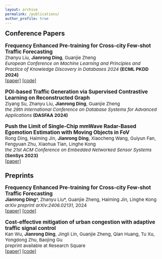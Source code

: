 ```yaml
---
layout: archive
permalink: /publications/
author_profile: true
---
```


<h2 style="margin-top: 1px">Conference Papers</h2>

<p style="margin: 0; font-size: 17px;"><b>Frequency Enhanced Pre-training for Cross-city Few-shot Traffic Forecasting</b></p>
<p style="margin: 0; font-size: 15px;">Zhanyu Liu, <b>Jianrong Ding</b>, Guanjie Zheng</p>
<p style="margin: 0; font-size: 15px;"><i>European Conference on Machine Learning and Principles and Practice of Knowledge Discovery in Databases 2024</i> <b>(ECML PKDD 2024)</b></p>
<p style="margin: 0; font-size: 15px;"><a href="https://arxiv.org/abs/2406.02614">[paper]</a>  <a href="https://github.com/RafaDD/FEPCross">[code]</a>
<div style="height: 17px;"></div>

<p style="margin: 0; font-size: 17px;"><b>POI-based Traffic Generation via Supervised Contrastive Learning on Reconstructed Graph</b></p>
<p style="margin: 0; font-size: 15px;">Ziyang Su, Zhanyu Liu, <b>Jianrong Ding</b>, Guanjie Zheng</p>
<p style="margin: 0; font-size: 15px;"><i>the 29th International Conference on Database Systems for Advanced Applications</i> <b>(DASFAA 2024)</b></p>
<div style="height: 17px;"></div>

<p style="margin: 0; font-size: 17px;"><b>Push the Limit of Single-Chip mmWave Radar-Based Egomotion Estimation with Moving Objects in FoV</b></p>
<p style="margin: 0; font-size: 15px;">Rong Ding, Haiming Jin, <b>Jianrong Ding</b>, Xiaocheng Wang, Guiyun Fan, Fengyuan Zhu, Xiaohua Tian, Linghe Kong</p>
<p style="margin: 0; font-size: 15px;"><i>the 21st ACM Conference on Embedded Networked Sensor Systems</i> <b>(SenSys 2023)</b></p>
<p style="margin: 0; font-size: 15px;"><a href="https://dl.acm.org/doi/10.1145/3625687.3625795">[paper]</a>
<div style="height: 25px;"></div>

<h2 style="margin-top: 0">Preprints</h2>

<p style="margin: 0; font-size: 17px;"><b>Frequency Enhanced Pre-training for Cross-city Few-shot Traffic Forecasting</b></p>
<p style="margin: 0; font-size: 15px;"><b>Jianrong Ding</b>*, Zhanyu Liu*, Guanjie Zheng, Haiming Jin, Linghe Kong</p>
<p style="margin: 0; font-size: 15px;"><i>arXiv preprint arXiv:2406.02131</i>, 2024</p>
<p style="margin: 0; font-size: 15px;"><a href="https://arxiv.org/abs/2406.02131">[paper]</a>  <a href="https://github.com/RafaDD/CondTSF">[code]</a>
<div style="height: 17px;"></div>

<p style="margin: 0; font-size: 17px;"><b>Cost-effective mitigation of urban congestion with adaptive traffic signal control</b></p>
<p style="margin: 0; font-size: 15px;">Kan Wu, <b>Jianrong Ding</b>, Jingli Lin, Guanjie Zheng, Qian Huang, Tu Xu, Yongdong Zhu, Baojing Gu</p>
<p style="margin: 0; font-size: 15px;">preprint available at Research Square</p>
<p style="margin: 0; font-size: 15px;"><a href="https://doi.org/10.21203/rs.3.rs-3176883/v1">[paper]</a>  <a href="https://github.com/Kanstarry9T/Cong_ATSC">[code]</a>
